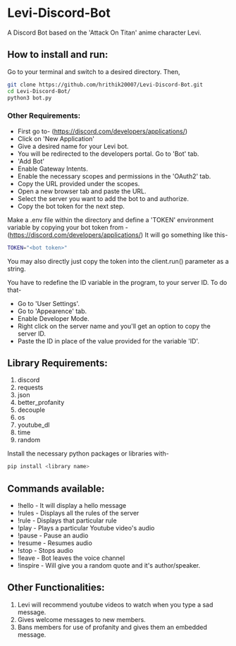 # Levi-Discord-Bot

A Discord Bot based on the 'Attack On Titan' anime character Levi.


## How to install and run:

Go to your terminal and switch to a desired directory. Then,
```bash
git clone https://github.com/hrithik20007/Levi-Discord-Bot.git
cd Levi-Discord-Bot/
python3 bot.py
```
	
### Other Requirements:

* First go to- (https://discord.com/developers/applications/)
* Click on 'New Application'
* Give a desired name for your Levi bot.
* You will be redirected to the developers portal. Go to 'Bot' tab. 
* 'Add Bot'
* Enable Gateway Intents.
* Enable the necessary scopes and permissions in the 'OAuth2' tab.
* Copy the URL provided under the scopes.
* Open a new browser tab and paste the URL.
* Select the server you want to add the bot to and authorize.
* Copy the bot token for the next step. 

 
Make a .env file within the directory and define a 'TOKEN' environment variable by copying your bot token from - (https://discord.com/developers/applications/)
It will go something like this-
```bash
TOKEN="<bot token>"
```
You may also directly just copy the token into the client.run() parameter as a string.


You have to redefine the ID variable in the program, to your server ID. To do that-
* Go to 'User Settings'.
* Go to 'Appearence' tab.
* Enable Developer Mode.
* Right click on the server name and you'll get an option to copy the server ID.
* Paste the ID in place of the value provided for the variable 'ID'.

## Library Requirements:

1) discord
2) requests
3) json
4) better_profanity
5) decouple
6) os
7) youtube_dl
8) time
9) random

Install the necessary python packages or libraries with-
```bash
pip install <library name>
```

## Commands available:

* !hello - It will display a hello message
* !rules - Displays all the rules of the server
* !rule<Number> - Displays that particular rule
* !play <URL of video> - Plays a particular Youtube video's audio
* !pause - Pause an audio
* !resume - Resumes audio
* !stop - Stops audio
* !leave - Bot leaves the voice channel
* !inspire - Will give you a random quote and it's author/speaker.


## Other Functionalities:

1) Levi will recommend youtube videos to watch when you type a sad message.
2) Gives welcome messages to new members.
3) Bans members for use of profanity and gives them an embedded message.
